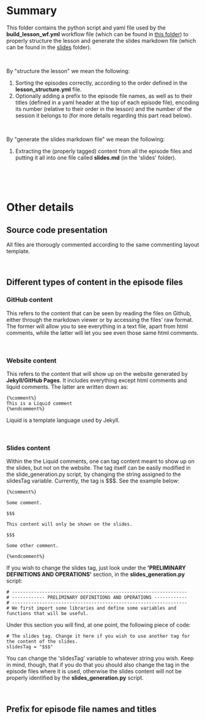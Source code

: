 # Summary
This folder contains the python script and yaml file used by the **build_lesson_wf.yml**
workflow file (which can be found in [this folder](.github/workflows)) to properly structure the lesson
and generate the slides markdown file (which can be found in the [slides](../../slides) folder).  

<br/>

By "structure the lesson" we mean the following:
1. Sorting the episodes correctly, according to the order defined in the **lesson_structure.yml** file.
2. Optionally adding a prefix to the episode file names, as well as to their titles (defined in a yaml header
at the top of each episode file), encoding its number (relative to their order in the lesson) and the number
of the session it belongs to (for more details regarding this part read below).

<br/>

By "generate the slides markdown file" we mean the following:
1. Extracting the (properly tagged) content from all the episode files and putting it all into one file called
**slides.md** (in the 'slides' folder).

<br/>
<br/>
<br/>

# Other details

## Source code presentation
All files are thorougly commented according to the same commenting layout template.

<br/>

## Different types of content in the episode files

### GitHub content

This refers to the content that can be seen by reading the files on Github, either through the markdown viewer or by accessing the
files' raw format. The former will allow you to see everything in a text file, apart from html comments, while the latter will let
you see even those same html comments.

<br/>

### Website content

This refers to the content that will show up on the website generated by **Jekyll/GitHub Pages**. It includes everything except html comments
and liquid comments. The latter are written down as:  

~~~
{%comment%}
This is a Liquid comment
{%endcomment%}
~~~

Liquid is a template language used by Jekyll.

<br/>

### Slides content

Within the the Liquid comments, one can tag content meant to show up on the slides, but not on the website. The tag itself can be easily
modified in the slide_generation.py script, by changing the string assigned to the slidesTag variable. Currently, the tag is $$$. See the example below:

~~~
{%comment%}

Some comment.

$$$

This content will only be shown on the slides.

$$$

Some other comment.

{%endcomment%}
~~~

If you wish to change the slides tag, just look under the **'PRELIMINARY DEFINITIONS AND OPERATIONS'** section, in the **slides_generation.py** script:

~~~
# ----------------------------------------------------------------
# ------------ PRELIMINARY DEFINITIONS AND OPERATIONS ------------
# ----------------------------------------------------------------
# We first import some libraries and define some variables and functions that will be useful.
~~~

Under this section you will find, at one point, the following piece of code:

~~~
# The slides tag. Change it here if you wish to use another tag for the content of the slides. 
slidesTag = "$$$"
~~~

You can change the 'slidesTag' variable to whatever string you wish. Keep in mind, though, that if you do that you should also change the tag in the
episode files where it is used, otherwise the slides content will not be properly identified by the **slides_generation.py** script.

<br/>

## Prefix for episode file names and titles


